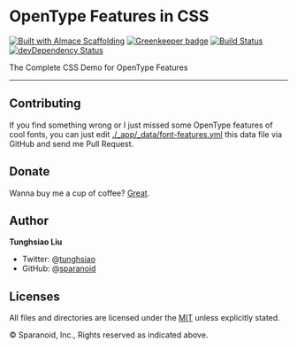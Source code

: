 # OpenType Features in CSS

[![Built with Almace Scaffolding](https://d349cztnlupsuf.cloudfront.net/amsf-badge.svg)](https://sparanoid.com/lab/amsf/)
[![Greenkeeper badge](https://badges.greenkeeper.io/sparanoid/opentype-features.svg)](https://greenkeeper.io/)
[![Build Status](https://travis-ci.org/sparanoid/opentype-features.svg)](https://travis-ci.org/sparanoid/opentype-features)
[![devDependency Status](https://david-dm.org/sparanoid/opentype-features/dev-status.svg)](https://david-dm.org/sparanoid/opentype-features#info=devDependencies)

The Complete CSS Demo for OpenType Features

-----

## Contributing

If you find something wrong or I just missed some OpenType features of cool fonts, you can just edit [./_app/_data/font-features.yml](https://github.com/sparanoid/opentype-features/blob/master/_app/_data/font-features.yml) this data file via GitHub and send me Pull Request.

## Donate

Wanna buy me a cup of coffee? [Great](https://sparanoid.com/donate/).

## Author

**Tunghsiao Liu**

- Twitter: @[tunghsiao](https://twitter.com/tunghsiao)
- GitHub: @[sparanoid](https://github.com/sparanoid)

## Licenses

All files and directories are licensed under the [MIT](https://opensource.org/licenses/mit-license.php) unless explicitly stated.

© Sparanoid, Inc., Rights reserved as indicated above.
